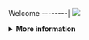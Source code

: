 Welcome
--------|
![](https://media.tenor.com/iVCiM9W7cvYAAAAd/welcome.gif)

<details>
  <summary><b>More information</b></summary>
  
#### ★ Social Accounts ★
<a href="https://www.facebook.com/freya.xyz"><img src="https://raw.githubusercontent.com/Dumai-991/Dumai-991/main/Image/images.png" alt="alt text" width="75" height="75"></a>  
# ✭ Py3-Variable ; Encryptions
### Obfuscator Code By : Ferly Afriliyan
  
### • - Made With [ Ferly Afriliyan X. (ferlyafriliyan) ]

### ⇨  Install Script Di Termux
```python
termux-setup-storage
termux-change-repo
pkg update && pkg upgrade
```

```python
termux-change-repo
rm -rf $HOME/Py3-Variable
pkg update && pkg upgrade -y
pkg install python git -y
pkg install python-pip
git clone https://github.com/ferlyafriliyan/Py3-Variable
cd Py3-Variable
git pull
pip3 install -r requirements.txt
```

* **Untuk Jalankan Script Bisa DiKetik :(To run the script, you can type:)**
* ```python Variable.py```

* **Untuk Stop Script Tekan : (To Stop Script Press :)**
* ```CTRL + Z```

** JANGAN LUPA KASIH BINTANG **

** DON'T FORGET TO GIVE STARS **
</details>
